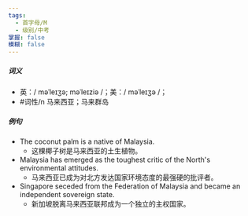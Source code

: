 ```yaml
---
tags:
  - 首字母/M
  - 级别/中考
掌握: false
模糊: false
---
```

##### 词义
- 英：/ məˈleɪʒə; məˈleɪziə /；美：/ məˈleɪʒə /；
- #词性/n 马来西亚；马来群岛
##### 例句
- The coconut palm is a native of Malaysia.
	- 这棵椰子树是马来西亚的土生植物。
- Malaysia has emerged as the toughest critic of the North's environmental attitudes.
	- 马来西亚已成为对北方发达国家环境态度的最强硬的批评者。
- Singapore seceded from the Federation of Malaysia and became an independent sovereign state.
	- 新加坡脱离马来西亚联邦成为一个独立的主权国家。
